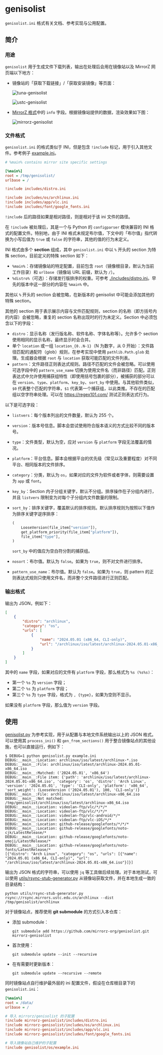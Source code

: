 # genisolist

`genisolist.ini` 格式有关文档、参考实现与公用配置。

## 简介

### 用途

`genisolist` 用于生成文件下载列表，输出在处理后会用在镜像站以及 MirrorZ 网页端以下地方：

- 镜像站的「获取下载链接」/「获取安装镜像」等页面：

    ![tuna-genisolist](assets/tuna-genisolist.png)

    ![ustc-genisolist](assets/ustc-genisolist.png)

- [MirrorZ 格式](https://github.com/mirrorz-org/mirrorz?tab=readme-ov-file#data-format-v17)中的 `info` 字段。根据镜像站提供的数据，渲染效果如下图：

    ![mirrorz-genisolist](assets/mirrorz-info.png)

### 文件格式

`genisolist.ini` 的格式类似于 INI，但是包含 `!include` 标记，用于引入其他文件。参考例子 [example.ini](./example.ini)。

```ini
# %main% contains mirror site specific settings

[%main%]
root = /tmp/genisolist/
urlbase = /

!include includes/distro.ini

!include includes/os/archlinux.ini
!include includes/app/vlc.ini
!include includes/font/google_fonts.ini
```

`!include` 后的路径如果是相对路径，则是相对于该 ini 文件的路径。

在 `!include` 被处理后，其是一个与 Python 的 `configparser` 模块兼容的 INI 格式的配置文件。特别地，由于 INI 格式未规定布尔值，下文中的「布尔值」指代转换为小写后值为 `true` 或 `false` 的字符串，其他的值的行为未定义。

INI 格式由多个 **section** 组成，其中 `genisolist.ini` 中以 `%` 开头的 section 为特殊 section，目前定义的特殊 section 如下：

- `%main%`：存储镜像站的特定配置，目前包含 `root`（镜像根目录，默认为当前工作目录）和 `urlbase`（镜像站 URL 前缀，默认为 `/`）。
- `%distro%`（可选）：存储发行版排序的权重。可参考 [./includes/distro.ini](./includes/distro.ini)。早先的版本中这一部分的内容在 `%main%` 中。

其他以 `%` 开头的 section 会被忽略，在新版本的 genisolist 中可能会添加其他的特殊 section。

其他的 section 用于表示展示内容与文件匹配规则，section 的名称（即方括号内的内容）会被忽略，重复的 section 名称出现时的行为未定义。Section 中必须包含以下的字段：

- `distro`：显示名称（发行版名称、软件名称、字体名称等）。允许多个 section 使用相同的显示名称，最终显示时会合并。
- 单个 `location` 或一组 `location_{0..N-1}`（N 为数字，从 0 开始）：文件路径匹配的通配符（glob）规则，在参考实现中使用 `pathlib.Path.glob` 处理。生成器会根据 `root` 与 `location` 获取可能匹配的文件列表。
- `pattern`：文件路径正则表达式规则。路径不匹配的文件会被忽略。可以使用可选字段中的 `pattern_use_name` 切换为使用文件名（而非路径）匹配。正则表达式中允许使用捕获组特性（即使用括号包裹的部分），被捕获的部分可以在 `version`、`type`、`platform`、`key_by`、`sort_by` 中使用。与其他软件类似，`$0` 代表整个匹配的字符串，`$1` 代表第一个捕获组，以此类推。不存在的匹配组以空字符串处理。可以在 <https://regex101.com/> 测试正则表达式行为。

以下是可选字段：

- `listvers`：每个版本列出的文件数量，默认为 255 个。
- `version`：版本号信息。脚本会尝试使用符合版本语义的方式比较不同的版本号。
- `type`：文件类型，默认为空，应对 `version` 与 `platform` 字段无法覆盖的情况。
- `platform`：平台信息。脚本会根据平台的优先级（常见以及重要程度）对不同平台、相同版本的文件排序。
- `category`：分类，默认为 `os`，如果对应的文件为软件或者字体，则需要设置为 `app` 或 `font`。
- `key_by`：Section 内子分组关键字，默认不分组。排序操作在子分组内进行，并且 `listvers` 限制变为对每个子分组内文件数量的限制。
- `sort_by`：排序关键字，覆盖默认的排序规则。默认排序规则为按照以下值作为排序关键字逆序排序：

    ```python
    (
        LooseVersion(file_item["version"]),
        get_platform_priority(file_item["platform"]),
        file_item["type"],
    )
    ```

    `sort_by` 中的值应为空白符分割的捕获组。

- `nosort`：布尔值。默认为 `false`。如果为 `true`，则不对文件进行排序。
- `pattern_use_name`：布尔值。默认为 `false`。如果为 `true`，则 pattern 的正则表达式规则只使用文件名，而非整个文件路径进行正则匹配。

### 输出格式

输出为 JSON，例如下：

```json
[
    {
        "distro": "archlinux",
        "category": "os",
        "urls": [
            {
                "name": "2024.05.01 (x86_64, CLI-only)",
                "url": "/archlinux/iso/latest/archlinux-2024.05.01-x86_64.iso"
            }
        ]
    }
]
```

其中的 `name` 字段，如果对应的文件有 `platform` 字段，那么格式为 `%s (%s%s)`：

- 第一个 `%s` 为 `version` 字段；
- 第二个 `%s` 为 `platform` 字段；
- 第三个 `%s` 为 `type` 字段，格式为 `, {type}`，如果为空则不显示。

如果没有 `platform` 字段，那么值为 `version` 字段。

## 使用

[genisolist.py](./genisolist.py) 为参考实现，用于从配置与本地文件系统输出以上的 JSON 格式。可以使用其 `process_ini()` 和 `gen_from_sections()` 用于整合镜像站点的其他设施，也可以直接运行，例如下：

```console
$ DEBUG=1 python genisolist.py example.ini
DEBUG:__main__:Location: archlinux/iso/latest/archlinux-*.iso
DEBUG:__main__:File: archlinux/iso/latest/archlinux-2024.05.01-x86_64.iso
DEBUG:__main__:Matched: ('2024.05.01', 'x86_64')
DEBUG:__main__:File item: {'path': 'archlinux/iso/latest/archlinux-2024.05.01-x86_64.iso', 'category': 'os', 'distro': 'Arch Linux', 'version': '2024.05.01', 'type': 'CLI-only', 'platform': 'x86_64', 'sort_weight': (LooseVersion ('2024.05.01'), 100, 'CLI-only')}
DEBUG:__main__:File: archlinux/iso/latest/archlinux-x86_64.iso
DEBUG:__main__:Not matched: /tmp/genisolist/archlinux/iso/latest/archlinux-x86_64.iso
DEBUG:__main__:Location: videolan-ftp/vlc/*/*/*
DEBUG:__main__:Location: videolan-ftp/vlc/*/*/*
DEBUG:__main__:Location: videolan-ftp/vlc-android/*/*
DEBUG:__main__:Location: videolan-ftp/vlc-iOS/*/*
DEBUG:__main__:Location: github-release/googlefonts/*/*/*
DEBUG:__main__:Location: github-release/googlefonts/noto-cjk/LatestRelease/*
DEBUG:__main__:Location: github-release/googlefonts/noto-emoji/LatestRelease/*
DEBUG:__main__:Location: github-release/googlefonts/noto-fonts/LatestRelease/*
[{"distro": "Arch Linux", "category": "os", "urls": [{"name": "2024.05.01 (x86_64, CLI-only)", "url": "/archlinux/iso/latest/archlinux-2024.05.01-x86_64.iso"}]}]
```

输出为 JSON 格式的字符串，可以使用 `jq` 等工具做后续处理。对于本地测试，可以使用 [utils/rsync-stub-generator.py](utils/rsync-stub-generator.py) 从镜像站获取文件，并在本地生成一致的目录结构：

```shell
python utils/rsync-stub-generator.py rsync://rsync.mirrors.ustc.edu.cn/archlinux --dist /tmp/genisolist/archlinux
```

对于镜像站点，推荐使用 **git submodule** 的方式引入本仓库：

- 添加 submodule：

    ```shell
    git submodule add https://github.com/mirrorz-org/genisolist.git mirrorz-genisolist
    ```

- 首次使用：

    ```shell
    git submodule update --init --recursive
    ```

- 在有需要时更新版本：

    ```shell
    git submodule update --recursive --remote
    ```

同时镜像站点自行维护最外层的 ini 配置文件，假设在仓库根目录下的 `genisolist.ini`：

```ini
[%main%]
root = /data/
urlbase = /

# 导入 mirrorz/genisolist 的子配置
!include mirrorz-genisolist/includes/distro.ini
!include mirrorz-genisolist/includes/os/archlinux.ini
!include mirrorz-genisolist/includes/app/vlc.ini
!include mirrorz-genisolist/includes/font/google_fonts.ini

# 导入镜像站自己维护的子配置
!include genisolist/os/example.ini
```

